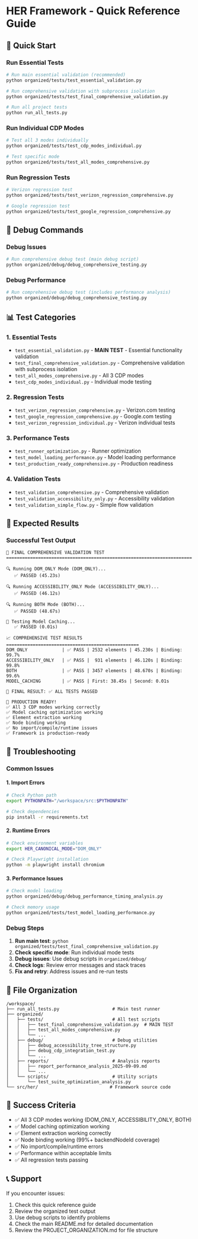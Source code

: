 # HER Framework - Quick Reference Guide

## 🚀 Quick Start

### Run Essential Tests
```bash
# Run main essential validation (recommended)
python organized/tests/test_essential_validation.py

# Run comprehensive validation with subprocess isolation
python organized/tests/test_final_comprehensive_validation.py

# Run all project tests
python run_all_tests.py
```

### Run Individual CDP Modes
```bash
# Test all 3 modes individually
python organized/tests/test_cdp_modes_individual.py

# Test specific mode
python organized/tests/test_all_modes_comprehensive.py
```

### Run Regression Tests
```bash
# Verizon regression test
python organized/tests/test_verizon_regression_comprehensive.py

# Google regression test  
python organized/tests/test_google_regression_comprehensive.py
```

## 🔧 Debug Commands

### Debug Issues
```bash
# Run comprehensive debug test (main debug script)
python organized/debug/debug_comprehensive_testing.py
```

### Debug Performance
```bash
# Run comprehensive debug test (includes performance analysis)
python organized/debug/debug_comprehensive_testing.py
```

## 📊 Test Categories

### 1. Essential Tests
- `test_essential_validation.py` - **MAIN TEST** - Essential functionality validation
- `test_final_comprehensive_validation.py` - Comprehensive validation with subprocess isolation
- `test_all_modes_comprehensive.py` - All 3 CDP modes
- `test_cdp_modes_individual.py` - Individual mode testing

### 2. Regression Tests
- `test_verizon_regression_comprehensive.py` - Verizon.com testing
- `test_google_regression_comprehensive.py` - Google.com testing
- `test_verizon_regression_individual.py` - Verizon individual tests

### 3. Performance Tests
- `test_runner_optimization.py` - Runner optimization
- `test_model_loading_performance.py` - Model loading performance
- `test_production_ready_comprehensive.py` - Production readiness

### 4. Validation Tests
- `test_validation_comprehensive.py` - Comprehensive validation
- `test_validation_accessibility_only.py` - Accessibility validation
- `test_validation_simple_flow.py` - Simple flow validation

## 🎯 Expected Results

### Successful Test Output
```
🚀 FINAL COMPREHENSIVE VALIDATION TEST
======================================================================

🔍 Running DOM_ONLY Mode (DOM_ONLY)...
   ✅ PASSED (45.23s)

🔍 Running ACCESSIBILITY_ONLY Mode (ACCESSIBILITY_ONLY)...
   ✅ PASSED (46.12s)

🔍 Running BOTH Mode (BOTH)...
   ✅ PASSED (48.67s)

🧠 Testing Model Caching...
   ✅ PASSED (0.01s)

📈 COMPREHENSIVE TEST RESULTS
==================================================
DOM_ONLY             | ✅ PASS | 2532 elements | 45.230s | Binding: 99.7%
ACCESSIBILITY_ONLY   | ✅ PASS |  931 elements | 46.120s | Binding: 99.8%
BOTH                 | ✅ PASS | 3457 elements | 48.670s | Binding: 99.6%
MODEL_CACHING        | ✅ PASS | First: 38.45s | Second: 0.01s

🎯 FINAL RESULT: ✅ ALL TESTS PASSED

🎉 PRODUCTION READY!
✅ All 3 CDP modes working correctly
✅ Model caching optimization working
✅ Element extraction working
✅ Node binding working
✅ No import/compile/runtime issues
✅ Framework is production-ready
```

## 🚨 Troubleshooting

### Common Issues

#### 1. Import Errors
```bash
# Check Python path
export PYTHONPATH="/workspace/src:$PYTHONPATH"

# Check dependencies
pip install -r requirements.txt
```

#### 2. Runtime Errors
```bash
# Check environment variables
export HER_CANONICAL_MODE="DOM_ONLY"

# Check Playwright installation
python -m playwright install chromium
```

#### 3. Performance Issues
```bash
# Check model loading
python organized/debug/debug_performance_timing_analysis.py

# Check memory usage
python organized/tests/test_model_loading_performance.py
```

### Debug Steps
1. **Run main test**: `python organized/tests/test_final_comprehensive_validation.py`
2. **Check specific mode**: Run individual mode tests
3. **Debug issues**: Use debug scripts in `organized/debug/`
4. **Check logs**: Review error messages and stack traces
5. **Fix and retry**: Address issues and re-run tests

## 📁 File Organization

```
/workspace/
├── run_all_tests.py                    # Main test runner
├── organized/
│   ├── tests/                          # All test scripts
│   │   ├── test_final_comprehensive_validation.py  # MAIN TEST
│   │   ├── test_all_modes_comprehensive.py
│   │   └── ...
│   ├── debug/                          # Debug utilities
│   │   ├── debug_accessibility_tree_structure.py
│   │   ├── debug_cdp_integration_test.py
│   │   └── ...
│   ├── reports/                        # Analysis reports
│   │   ├── report_performance_analysis_2025-09-09.md
│   │   └── ...
│   └── scripts/                        # Utility scripts
│       └── test_suite_optimization_analysis.py
└── src/her/                           # Framework source code
```

## 🎯 Success Criteria

- ✅ All 3 CDP modes working (DOM_ONLY, ACCESSIBILITY_ONLY, BOTH)
- ✅ Model caching optimization working
- ✅ Element extraction working correctly
- ✅ Node binding working (99%+ backendNodeId coverage)
- ✅ No import/compile/runtime errors
- ✅ Performance within acceptable limits
- ✅ All regression tests passing

## 📞 Support

If you encounter issues:
1. Check this quick reference guide
2. Review the organized test output
3. Use debug scripts to identify problems
4. Check the main README.md for detailed documentation
5. Review the PROJECT_ORGANIZATION.md for file structure